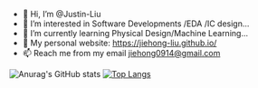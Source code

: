 - 👋 Hi, I’m @Justin-Liu
- 👀 I’m interested in Software Developments /EDA /IC design...
- 🌱 I’m currently learning Physical Design/Machine Learning...
- 💞️ My personal website: https://jiehong-liu.github.io/
- 📫 Reach me from my email jiehong0914@gmail.com

![Anurag's GitHub stats](https://github-readme-stats.vercel.app/api?username=JieHong-Liu&count_private=true)
[![Top Langs](https://github-readme-stats.vercel.app/api/top-langs/?username=JieHong-Liu&layout=compact)](https://github.com/JieHong-Liu/github-readme-stats)


<!---
JieHong-Liu/JieHong-Liu is a ✨ special ✨ repository because its `README.md` (this file) appears on your GitHub profile.
You can click the Preview link to take a look at your changes.
--->
